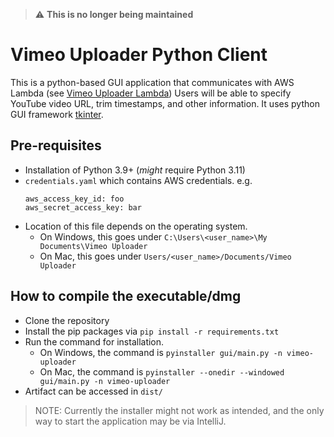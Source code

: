 > :warning: **This is no longer being maintained**

# Vimeo Uploader Python Client
This is a python-based GUI application that communicates with AWS Lambda (see [Vimeo Uploader Lambda](https://github.com/davidjeong/vimeo-uploader/tree/main/vimeo-uploader-lambda)) 
Users will be able to specify YouTube video URL, trim timestamps, and other information. It uses python GUI framework [tkinter](https://docs.python.org/3/library/tkinter.html/).

## Pre-requisites
- Installation of Python 3.9+ (_might_ require Python 3.11)
- `credentials.yaml` which contains AWS credentials.
  e.g.
  ```
  aws_access_key_id: foo
  aws_secret_access_key: bar
  ```
- Location of this file depends on the operating system.
  - On Windows, this goes under `C:\Users\<user_name>\My Documents\Vimeo Uploader`
  - On Mac, this goes under `Users/<user_name>/Documents/Vimeo Uploader`

## How to compile the executable/dmg
- Clone the repository
- Install the pip packages via `pip install -r requirements.txt`
- Run the command for installation.
  - On Windows, the command is ```pyinstaller gui/main.py -n vimeo-uploader```
  - On Mac, the command is ```pyinstaller --onedir --windowed gui/main.py -n vimeo-uploader```
- Artifact can be accessed in `dist/`

> NOTE: Currently the installer might not work as intended, and the only way to start the application may be via IntelliJ.

